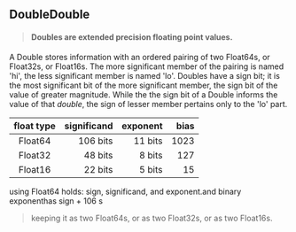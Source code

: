 ## DoubleDouble

> #### Doubles are extended precision floating point values.

A Double stores information with an ordered pairing of two Float64s, or Float32s, or Float16s. The more significant member of the pairing is named 'hi', the less significant member is named 'lo'.  Doubles have a sign bit; it is the most significant bit of the more significant member, the sign bit of the value of greater magnitude.  While the the sign bit of a Double informs the value of that *double*, the sign of lesser member pertains only to the 'lo' part.

| float type | significand  |   exponent   | bias  |
|:----------:|-------------:|-------------:|------:|
| Float64    |  106 bits    |   11 bits    | 1023  |
| Float32    |   48 bits    |    8 bits    |  127  |       
| Float16    |   22 bits    |    5 bits    |   15  |


using Float64 holds: sign, significand, and exponent.and binary exponenthas sign + 106 s


> keeping it as two Float64s, or as two Float32s, or as two Float16s.
